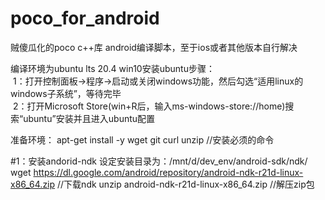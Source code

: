 # poco_for_android
贼傻瓜化的poco c++库 android编译脚本，至于ios或者其他版本自行解决

编译环境为ubuntu lts 20.4 
win10安装ubuntu步骤：  
   &nbsp;1：打开控制面板->程序->启动或关闭windows功能，然后勾选“适用linux的windows子系统”，等待完毕  
   &nbsp;2：打开Microsoft Store(win+R后，输入ms-windows-store://home)搜索“ubuntu”安装并且进入ubuntu配置  

准备环境： apt-get install -y wget git curl unzip    //安装必须的命令

#1：安装andorid-ndk 
    设定安装目录为：/mnt/d/dev_env/android-sdk/ndk/
    wget https://dl.google.com/android/repository/android-ndk-r21d-linux-x86_64.zip    //下载ndk
    unzip android-ndk-r21d-linux-x86_64.zip                                            //解压zip包
    
